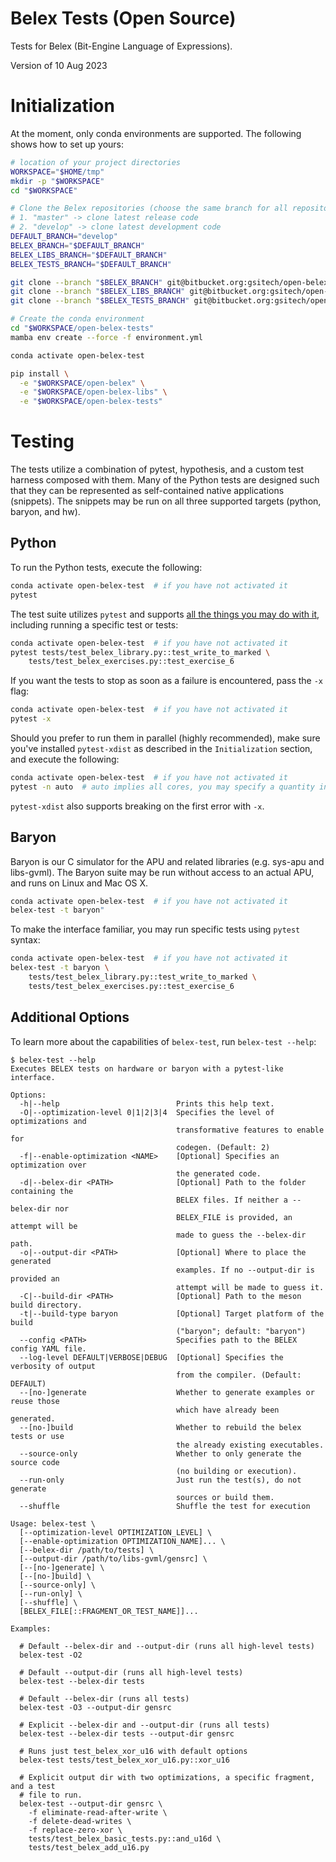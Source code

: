 # Belex Tests (Open Source)

Tests for Belex (Bit-Engine Language of Expressions).

Version of 10 Aug 2023

# Initialization

At the moment, only conda environments are supported. The following shows how
to set up yours:

```bash
# location of your project directories
WORKSPACE="$HOME/tmp"
mkdir -p "$WORKSPACE"
cd "$WORKSPACE"

# Clone the Belex repositories (choose the same branch for all repositories):
# 1. "master" -> clone latest release code
# 2. "develop" -> clone latest development code
DEFAULT_BRANCH="develop"
BELEX_BRANCH="$DEFAULT_BRANCH"
BELEX_LIBS_BRANCH="$DEFAULT_BRANCH"
BELEX_TESTS_BRANCH="$DEFAULT_BRANCH"

git clone --branch "$BELEX_BRANCH" git@bitbucket.org:gsitech/open-belex.git
git clone --branch "$BELEX_LIBS_BRANCH" git@bitbucket.org:gsitech/open-belex-libs.git
git clone --branch "$BELEX_TESTS_BRANCH" git@bitbucket.org:gsitech/open-belex-tests.git

# Create the conda environment
cd "$WORKSPACE/open-belex-tests"
mamba env create --force -f environment.yml

conda activate open-belex-test

pip install \
  -e "$WORKSPACE/open-belex" \
  -e "$WORKSPACE/open-belex-libs" \
  -e "$WORKSPACE/open-belex-tests"
```

# Testing

The tests utilize a combination of pytest, hypothesis, and a custom test harness
composed with them. Many of the Python tests are designed such that they can be
represented as self-contained native applications (snippets). The snippets may
be run on all three supported targets (python, baryon, and hw).

## Python

To run the Python tests, execute the following:

```bash
conda activate open-belex-test  # if you have not activated it
pytest
```

The test suite utilizes `pytest` and supports [all the things you may do with
it](https://docs.pytest.org/en/7.1.x/how-to/usage.html), including running a
specific test or tests:

```bash
conda activate open-belex-test  # if you have not activated it
pytest tests/test_belex_library.py::test_write_to_marked \
    tests/test_belex_exercises.py::test_exercise_6
```

If you want the tests to stop as soon as a failure is encountered, pass the `-x`
flag:

```bash
conda activate open-belex-test  # if you have not activated it
pytest -x
```

Should you prefer to run them in parallel (highly recommended), make sure you've
installed `pytest-xdist` as described in the `Initialization` section, and
execute the following:

```bash
conda activate open-belex-test  # if you have not activated it
pytest -n auto  # auto implies all cores, you may specify a quantity in its place
```

`pytest-xdist` also supports breaking on the first error with `-x`.

## Baryon

Baryon is our C simulator for the APU and related libraries (e.g. sys-apu and
libs-gvml). The Baryon suite may be run without access to an actual APU, and
runs on Linux and Mac OS X.

```bash
conda activate open-belex-test  # if you have not activated it
belex-test -t baryon"
```

To make the interface familiar, you may run specific tests using `pytest`
syntax:

```bash
conda activate open-belex-test  # if you have not activated it
belex-test -t baryon \
    tests/test_belex_library.py::test_write_to_marked \
    tests/test_belex_exercises.py::test_exercise_6
```

## Additional Options

To learn more about the capabilities of `belex-test`, run `belex-test --help`:

```
$ belex-test --help
Executes BELEX tests on hardware or baryon with a pytest-like interface.

Options:
  -h|--help                          Prints this help text.
  -O|--optimization-level 0|1|2|3|4  Specifies the level of optimizations and
                                     transformative features to enable for
                                     codegen. (Default: 2)
  -f|--enable-optimization <NAME>    [Optional] Specifies an optimization over
                                     the generated code.
  -d|--belex-dir <PATH>              [Optional] Path to the folder containing the
                                     BELEX files. If neither a --belex-dir nor
                                     BELEX_FILE is provided, an attempt will be
                                     made to guess the --belex-dir path.
  -o|--output-dir <PATH>             [Optional] Where to place the generated
                                     examples. If no --output-dir is provided an
                                     attempt will be made to guess it.
  -C|--build-dir <PATH>              [Optional] Path to the meson build directory.
  -t|--build-type baryon             [Optional] Target platform of the build
                                     ("baryon"; default: "baryon")
  --config <PATH>                    Specifies path to the BELEX config YAML file.
  --log-level DEFAULT|VERBOSE|DEBUG  [Optional] Specifies the verbosity of output
                                     from the compiler. (Default: DEFAULT)
  --[no-]generate                    Whether to generate examples or reuse those
                                     which have already been generated.
  --[no-]build                       Whether to rebuild the belex tests or use
                                     the already existing executables.
  --source-only                      Whether to only generate the source code
                                     (no building or execution).
  --run-only                         Just run the test(s), do not generate
                                     sources or build them.
  --shuffle                          Shuffle the test for execution

Usage: belex-test \
  [--optimization-level OPTIMIZATION_LEVEL] \
  [--enable-optimization OPTIMIZATION_NAME]... \
  [--belex-dir /path/to/tests] \
  [--output-dir /path/to/libs-gvml/gensrc] \
  [--[no-]generate] \
  [--[no-]build] \
  [--source-only] \
  [--run-only] \
  [--shuffle] \
  [BELEX_FILE[::FRAGMENT_OR_TEST_NAME]]...

Examples:

  # Default --belex-dir and --output-dir (runs all high-level tests)
  belex-test -O2

  # Default --output-dir (runs all high-level tests)
  belex-test --belex-dir tests

  # Default --belex-dir (runs all tests)
  belex-test -O3 --output-dir gensrc

  # Explicit --belex-dir and --output-dir (runs all tests)
  belex-test --belex-dir tests --output-dir gensrc

  # Runs just test_belex_xor_u16 with default options
  belex-test tests/test_belex_xor_u16.py::xor_u16

  # Explicit output dir with two optimizations, a specific fragment, and a test
  # file to run.
  belex-test --output-dir gensrc \
    -f eliminate-read-after-write \
    -f delete-dead-writes \
    -f replace-zero-xor \
    tests/test_belex_basic_tests.py::and_u16d \
    tests/test_belex_add_u16.py
```
